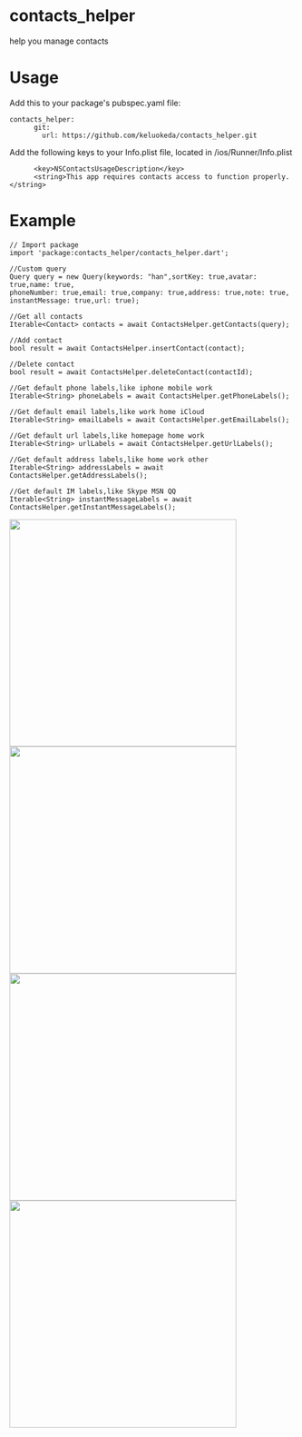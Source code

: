 # contacts_helper

help you manage contacts

#  Usage
Add this to your package's pubspec.yaml file:
```
contacts_helper:
      git:
        url: https://github.com/keluokeda/contacts_helper.git
```

Add the following keys to your Info.plist file, located in <project root>/ios/Runner/Info.plist
```
      <key>NSContactsUsageDescription</key>
      <string>This app requires contacts access to function properly.</string>
```
      
# Example
```
// Import package
import 'package:contacts_helper/contacts_helper.dart';

//Custom query
Query query = new Query(keywords: "han",sortKey: true,avatar: true,name: true,
phoneNumber: true,email: true,company: true,address: true,note: true,
instantMessage: true,url: true);

//Get all contacts
Iterable<Contact> contacts = await ContactsHelper.getContacts(query);

//Add contact
bool result = await ContactsHelper.insertContact(contact);

//Delete contact
bool result = await ContactsHelper.deleteContact(contactId);

//Get default phone labels,like iphone mobile work
Iterable<String> phoneLabels = await ContactsHelper.getPhoneLabels();

//Get default email labels,like work home iCloud
Iterable<String> emailLabels = await ContactsHelper.getEmailLabels();

//Get default url labels,like homepage home work
Iterable<String> urlLabels = await ContactsHelper.getUrlLabels();

//Get default address labels,like home work other
Iterable<String> addressLabels = await ContactsHelper.getAddressLabels();

//Get default IM labels,like Skype MSN QQ
Iterable<String> instantMessageLabels = await ContactsHelper.getInstantMessageLabels();

```


<img src="doc/01.png" width="400">
<img src="doc/02.png" width="400">
<img src="doc/03.png" width="400">
<img src="doc/04.png" width="400">
